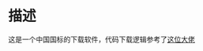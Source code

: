 # 描述
这是一个中国国标的下载软件，代码下载逻辑参考了[这位大佬](https://github.com/lzghzr/TampermonkeyJS/blob/master/GBdownload/GBdownload.user.js)
